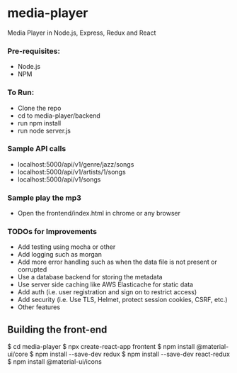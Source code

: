 # media-player
Media Player in Node.js, Express, Redux and React

### Pre-requisites:
* Node.js
* NPM

### To Run:
* Clone the repo
* cd to media-player/backend
* run npm install
* run node server.js

### Sample API calls
* localhost:5000/api/v1/genre/jazz/songs
* localhost:5000/api/v1/artists/1/songs
* localhost:5000/api/v1/songs

### Sample play the mp3
* Open the frontend/index.html in chrome or any browser

### TODOs for Improvements
* Add testing using mocha or other
* Add logging such as morgan
* Add more error handling such as when the data file is not present or corrupted
* Use a database backend for storing the metadata
* Use server side caching like AWS Elasticache for static data
* Add auth (i.e. user registration and sign on to restrict access)
* Add security (i.e. Use TLS, Helmet, protect session cookies, CSRF, etc.)
* Other features


## Building the front-end
$ cd media-player
$ npx create-react-app frontent
$ npm install @material-ui/core
$ npm install --save-dev redux
$ npm install --save-dev react-redux
$ npm install @material-ui/icons